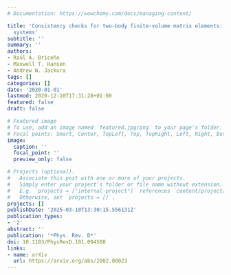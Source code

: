 ```yaml
---
# Documentation: https://wowchemy.com/docs/managing-content/

title: 'Consistency checks for two-body finite-volume matrix elements: II. Perturbative
  systems'
subtitle: ''
summary: ''
authors:
- Raúl A. Briceño
- Maxwell T. Hansen
- Andrew W. Jackura
tags: []
categories: []
date: '2020-01-01'
lastmod: 2020-12-10T17:31:28+01:00
featured: false
draft: false

# Featured image
# To use, add an image named `featured.jpg/png` to your page's folder.
# Focal points: Smart, Center, TopLeft, Top, TopRight, Left, Right, BottomLeft, Bottom, BottomRight.
image:
  caption: ''
  focal_point: ''
  preview_only: false

# Projects (optional).
#   Associate this post with one or more of your projects.
#   Simply enter your project's folder or file name without extension.
#   E.g. `projects = ["internal-project"]` references `content/project/deep-learning/index.md`.
#   Otherwise, set `projects = []`.
projects: []
publishDate: '2025-03-10T13:30:15.556131Z'
publication_types:
- '2'
abstract: ''
publication: '*Phys. Rev. D*'
doi: 10.1103/PhysRevD.101.094508
links:
- name: arXiv
  url: https://arxiv.org/abs/2002.00023
---
```

